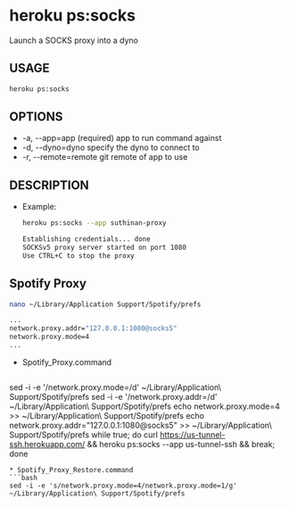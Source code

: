 # heroku ps:socks
Launch a SOCKS proxy into a dyno

## USAGE
```bash
heroku ps:socks
```

## OPTIONS
*  -a, --app=app        (required) app to run command against
*  -d, --dyno=dyno      specify the dyno to connect to
*  -r, --remote=remote  git remote of app to use

## DESCRIPTION
* Example:
  ```bash
  heroku ps:socks --app suthinan-proxy
  ```
  ```bash
  Establishing credentials... done
  SOCKSv5 proxy server started on port 1080
  Use CTRL+C to stop the proxy
  ```
## Spotify Proxy
```bash
nano ~/Library/Application Support/Spotify/prefs
```
```bash
...
network.proxy.addr="127.0.0.1:1080@socks5"
network.proxy.mode=4
...
```
* Spotify_Proxy.command
  ```bash
sed -i -e '/network.proxy.mode=/d' ~/Library/Application\ Support/Spotify/prefs
sed -i -e '/network.proxy.addr=/d' ~/Library/Application\ Support/Spotify/prefs
echo network.proxy.mode=4 >> ~/Library/Application\ Support/Spotify/prefs
echo network.proxy.addr=\"127.0.0.1:1080@socks5\" >> ~/Library/Application\ Support/Spotify/prefs
while true; do curl https://us-tunnel-ssh.herokuapp.com/ && heroku ps:socks --app us-tunnel-ssh && break; done
  ```
  * Spotify_Proxy_Restore.command
  ```bash
  sed -i -e 's/network.proxy.mode=4/network.proxy.mode=1/g' ~/Library/Application\ Support/Spotify/prefs
  ```
